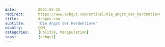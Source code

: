 ```yaml
---
date:          2021-03-25
redirect:      https://www.achgut.com/artikel/die_angst_der_herdentiere_
title:         Achgut.com
subtitle:      'Die Angst der Herdentiere'
country:       COM
categories:    [Politik, Manipulation]
tags:          [achgut]
---
```

